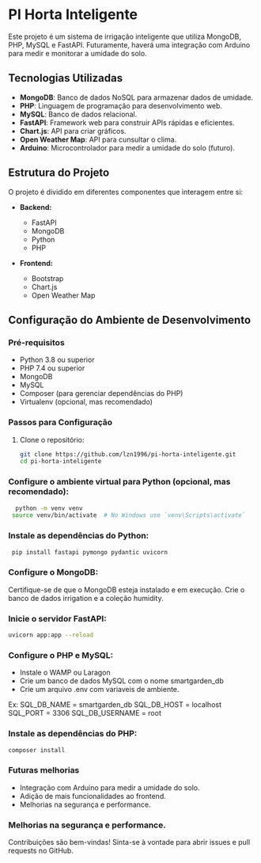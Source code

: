 # PI Horta Inteligente

Este projeto é um sistema de irrigação inteligente que utiliza MongoDB, PHP, MySQL e FastAPI. Futuramente, haverá uma integração com Arduino para medir e monitorar a umidade do solo.

## Tecnologias Utilizadas

- **MongoDB**: Banco de dados NoSQL para armazenar dados de umidade.
- **PHP**: Linguagem de programação para desenvolvimento web.
- **MySQL**: Banco de dados relacional.
- **FastAPI**: Framework web para construir APIs rápidas e eficientes.
- **Chart.js**: API para criar gráficos.
- **Open Weather Map**: API para cunsultar o clima.
- **Arduino**: Microcontrolador para medir a umidade do solo (futuro).

## Estrutura do Projeto

O projeto é dividido em diferentes componentes que interagem entre si:

- **Backend:**
  - FastAPI
  - MongoDB
  - Python
  - PHP

- **Frontend:**
  - Bootstrap
  - Chart.js
  - Open Weather Map

## Configuração do Ambiente de Desenvolvimento

### Pré-requisitos

- Python 3.8 ou superior
- PHP 7.4 ou superior
- MongoDB
- MySQL
- Composer (para gerenciar dependências do PHP)
- Virtualenv (opcional, mas recomendado)

### Passos para Configuração

1. Clone o repositório:

   ```bash
   git clone https://github.com/lzn1996/pi-horta-inteligente.git
   cd pi-horta-inteligente
   ```

### Configure o ambiente virtual para Python (opcional, mas recomendado):
   ```bash
     python -m venv venv
    source venv/bin/activate  # No Windows use `venv\Scripts\activate`
   ```

### Instale as dependências do Python:
   ```bash
    pip install fastapi pymongo pydantic uvicorn

   ```
### Configure o MongoDB:

Certifique-se de que o MongoDB esteja instalado e em execução. Crie o banco de dados irrigation e a coleção humidity.

### Inicie o servidor FastAPI:
   ```bash
   uvicorn app:app --reload

   ```

### Configure o PHP e MySQL:

* Instale o WAMP ou Laragon
* Crie um banco de dados MySQL com o nome smartgarden_db
* Crie um arquivo .env com variaveis de ambiente.

Ex: 
SQL_DB_NAME = smartgarden_db
SQL_DB_HOST = localhost
SQL_PORT = 3306
SQL_DB_USERNAME = root


### Instale as dependências do PHP:

   ```bash
   composer install
   ```

### Futuras melhorias

* Integração com Arduino para medir a umidade do solo.
* Adição de mais funcionalidades ao frontend.
* Melhorias na segurança e performance.

### Melhorias na segurança e performance.
Contribuições são bem-vindas! Sinta-se à vontade para abrir issues e pull requests no GitHub.
